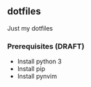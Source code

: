 ## dotfiles

Just my dotfiles

### Prerequisites (DRAFT)
- Install python 3
- Install pip
- Install pynvim
